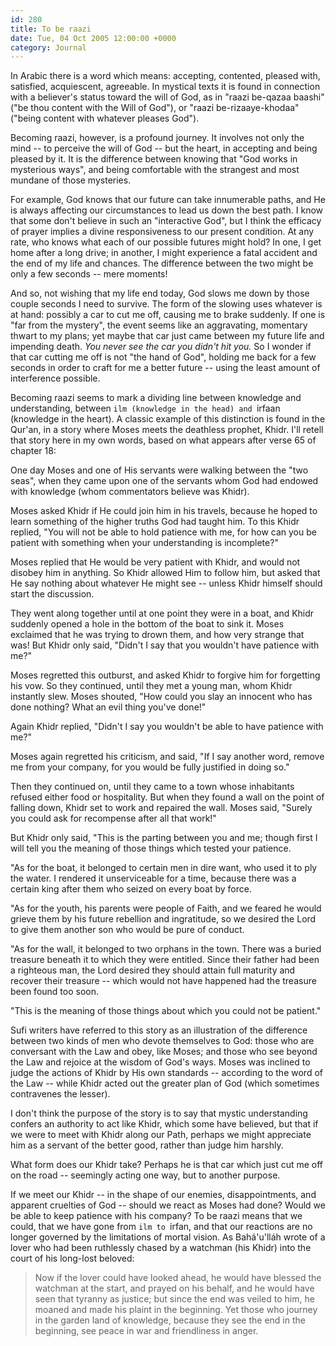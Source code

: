 ```yaml
---
id: 280
title: To be raazi
date: Tue, 04 Oct 2005 12:00:00 +0000
category: Journal
---
```


In Arabic there is a word which means: accepting, contented, pleased
with, satisfied, acquiescent, agreeable.  In mystical texts it is found
in connection with a believer's status toward the will of God, as in
"raazi be-qazaa baashi" ("be thou content with the Will of God"), or
"raazi be-rizaaye-khodaa" ("being content with whatever pleases God").

Becoming raazi, however, is a profound journey.  It involves not only
the mind -- to perceive the will of God -- but the heart, in accepting
and being pleased by it.  It is the difference between knowing that "God
works in mysterious ways", and being comfortable with the strangest and
most mundane of those mysteries.

For example, God knows that our future can take innumerable paths, and
He is always affecting our circumstances to lead us down the best path.
I know that some don't believe in such an "interactive God", but I think
the efficacy of prayer implies a divine responsiveness to our present
condition.  At any rate, who knows what each of our possible futures
might hold?  In one, I get home after a long drive; in another, I might
experience a fatal accident and the end of my life and chances.  The
difference between the two might be only a few seconds -- mere moments!

And so, not wishing that my life end today, God slows me down by those
couple seconds I need to survive.  The form of the slowing uses whatever
is at hand: possibly a car to cut me off, causing me to brake suddenly.
If one is "far from the mystery", the event seems like an aggravating,
momentary thwart to my plans; yet maybe that car just came between my
future life and impending death.  *You never see the car you didn't hit
you.* So I wonder if that car cutting me off is not "the hand of God",
holding me back for a few seconds in order to craft for me a better
future -- using the least amount of interference possible.

Becoming raazi seems to mark a dividing line between knowledge and
understanding, between `ilm (knowledge in the head) and `irfaan
(knowledge in the heart).  A classic example of this distinction is
found in the Qur'an, in a story where Moses meets the deathless prophet,
Khidr.  I'll retell that story here in my own words, based on what
appears after verse 65 of chapter 18:

One day Moses and one of His servants were walking between the "two
seas", when they came upon one of the servants whom God had endowed with
knowledge (whom commentators believe was Khidr).

Moses asked Khidr if He could join him in his travels, because he hoped
to learn something of the higher truths God had taught him.  To this
Khidr replied, "You will not be able to hold patience with me, for how
can you be patient with something when your understanding is
incomplete?"

Moses replied that He would be very patient with Khidr, and would not
disobey him in anything.  So Khidr allowed Him to follow him, but asked
that He say nothing about whatever He might see -- unless Khidr himself
should start the discussion.

They went along together until at one point they were in a boat, and
Khidr suddenly opened a hole in the bottom of the boat to sink it.
Moses exclaimed that he was trying to drown them, and how very strange
that was!  But Khidr only said, "Didn't I say that you wouldn't have
patience with me?"

Moses regretted this outburst, and asked Khidr to forgive him for
forgetting his vow.  So they continued, until they met a young man, whom
Khidr instantly slew.  Moses shouted, "How could you slay an innocent
who has done nothing?  What an evil thing you've done!"

Again Khidr replied, "Didn't I say you wouldn't be able to have patience
with me?"

Moses again regretted his criticism, and said, "If I say another word,
remove me from your company, for you would be fully justified in doing
so."

Then they continued on, until they came to a town whose inhabitants
refused either food or hospitality.  But when they found a wall on the
point of falling down, Khidr set to work and repaired the wall.  Moses
said, "Surely you could ask for recompense after all that work!"

But Khidr only said, "This is the parting between you and me; though
first I will tell you the meaning of those things which tested your
patience.

"As for the boat, it belonged to certain men in dire want, who used it
to ply the water.  I rendered it unserviceable for a time, because there
was a certain king after them who seized on every boat by force.

"As for the youth, his parents were people of Faith, and we feared he
would grieve them by his future rebellion and ingratitude, so we desired
the Lord to give them another son who would be pure of conduct.

"As for the wall, it belonged to two orphans in the town.  There was a
buried treasure beneath it to which they were entitled.  Since their
father had been a righteous man, the Lord desired they should attain
full maturity and recover their treasure -- which would not have
happened had the treasure been found too soon.

"This is the meaning of those things about which you could not be
patient."

Sufi writers have referred to this story as an illustration of the
difference between two kinds of men who devote themselves to God: those
who are conversant with the Law and obey, like Moses; and those who see
beyond the Law and rejoice at the wisdom of God's ways.  Moses was
inclined to judge the actions of Khidr by His own standards -- according
to the word of the Law -- while Khidr acted out the greater plan of God
(which sometimes contravenes the lesser).

I don't think the purpose of the story is to say that mystic
understanding confers an authority to act like Khidr, which some have
believed, but that if we were to meet with Khidr along our Path, perhaps
we might appreciate him as a servant of the better good, rather than
judge him harshly.

What form does our Khidr take?  Perhaps he is that car which just cut me
off on the road -- seemingly acting one way, but to another purpose.

If we meet our Khidr -- in the shape of our enemies, disappointments,
and apparent cruelties of God -- should we react as Moses had done?
Would we be able to keep patience with his company?  To be raazi means
that we could, that we have gone from `ilm to `irfan, and that our
reactions are no longer governed by the limitations of mortal vision.
As Bahá'u'lláh wrote of a lover who had been ruthlessly chased by a
watchman (his Khidr) into the court of his long-lost beloved:

> Now if the lover could have looked ahead, he would have blessed the
> watchman at the start, and prayed on his behalf, and he would have
> seen that tyranny as justice; but since the end was veiled to him, he
> moaned and made his plaint in the beginning.  Yet those who journey in
> the garden land of knowledge, because they see the end in the
> beginning, see peace in war and friendliness in anger.


